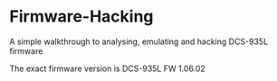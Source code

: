 # Firmware-Hacking
A simple walkthrough to analysing, emulating and hacking DCS-935L firmware

The exact firmware version is DCS-935L FW 1.06.02
